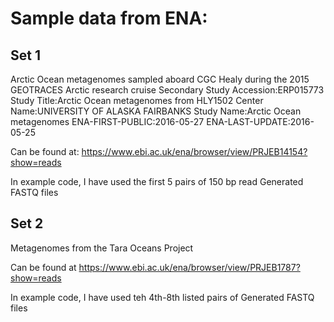 # Sample data from ENA:

## Set 1
Arctic Ocean metagenomes sampled aboard CGC Healy during the 2015 GEOTRACES Arctic research cruise Secondary Study Accession:ERP015773 Study Title:Arctic Ocean metagenomes from HLY1502 Center Name:UNIVERSITY OF ALASKA FAIRBANKS Study Name:Arctic Ocean metagenomes ENA-FIRST-PUBLIC:2016-05-27 ENA-LAST-UPDATE:2016-05-25

Can be found at: https://www.ebi.ac.uk/ena/browser/view/PRJEB14154?show=reads

In example code, I have used the first 5 pairs of 150 bp read Generated FASTQ files

## Set 2

Metagenomes from the Tara Oceans Project

Can be found at https://www.ebi.ac.uk/ena/browser/view/PRJEB1787?show=reads

In example code, I have used teh 4th-8th listed pairs of Generated FASTQ files

